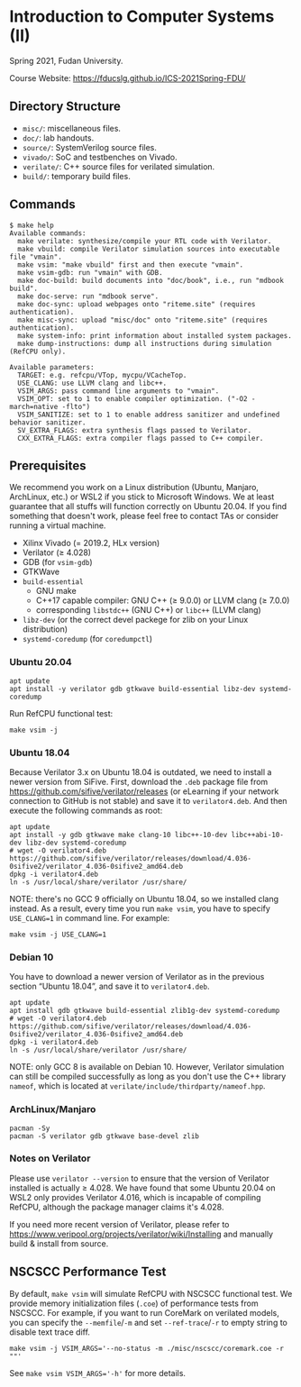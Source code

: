# Introduction to Computer Systems (II)

Spring 2021, Fudan University.

Course Website: <https://fducslg.github.io/ICS-2021Spring-FDU/>

## Directory Structure

* `misc/`: miscellaneous files.
* `doc/`: lab handouts.
* `source/`: SystemVerilog source files.
* `vivado/`: SoC and testbenches on Vivado.
* `verilate/`: C++ source files for verilated simulation.
* `build/`: temporary build files.

## Commands

```plaintext
$ make help
Available commands:
  make verilate: synthesize/compile your RTL code with Verilator.
  make vbuild: compile Verilator simulation sources into executable file "vmain".
  make vsim: "make vbuild" first and then execute "vmain".
  make vsim-gdb: run "vmain" with GDB.
  make doc-build: build documents into "doc/book", i.e., run "mdbook build".
  make doc-serve: run "mdbook serve".
  make doc-sync: upload webpages onto "riteme.site" (requires authentication).
  make misc-sync: upload "misc/doc" onto "riteme.site" (requires authentication).
  make system-info: print information about installed system packages.
  make dump-instructions: dump all instructions during simulation (RefCPU only).

Available parameters:
  TARGET: e.g. refcpu/VTop, mycpu/VCacheTop.
  USE_CLANG: use LLVM clang and libc++.
  VSIM_ARGS: pass command line arguments to "vmain".
  VSIM_OPT: set to 1 to enable compiler optimization. ("-O2 -march=native -flto")
  VSIM_SANITIZE: set to 1 to enable address sanitizer and undefined behavior sanitizer.
  SV_EXTRA_FLAGS: extra synthesis flags passed to Verilator.
  CXX_EXTRA_FLAGS: extra compiler flags passed to C++ compiler.
```

## Prerequisites

We recommend you work on a Linux distribution (Ubuntu, Manjaro, ArchLinux, etc.) or WSL2 if you stick to Microsoft Windows. We at least guarantee that all stuffs will function correctly on Ubuntu 20.04. If you find something that doesn't work, please feel free to contact TAs or consider running a virtual machine.

* Xilinx Vivado (= 2019.2, HLx version)
* Verilator (≥ 4.028)
* GDB (for `vsim-gdb`)
* GTKWave
* `build-essential`
    * GNU make
    * C++17 capable compiler: GNU C++ (≥ 9.0.0) or LLVM clang (≥ 7.0.0)
    * corresponding `libstdc++` (GNU C++) or `libc++` (LLVM clang)
* `libz-dev` (or the correct devel packege for zlib on your Linux distribution)
* `systemd-coredump` (for `coredumpctl`)

### Ubuntu 20.04

```shell
apt update
apt install -y verilator gdb gtkwave build-essential libz-dev systemd-coredump
```

Run RefCPU functional test:

```shell
make vsim -j
```

### Ubuntu 18.04

Because Verilator 3.x on Ubuntu 18.04 is outdated, we need to install a newer version from SiFive. First, download the `.deb` package file from <https://github.com/sifive/verilator/releases> (or eLearning if your network connection to GitHub is not stable) and save it to `verilator4.deb`. And then execute the following commands as root:

```shell
apt update
apt install -y gdb gtkwave make clang-10 libc++-10-dev libc++abi-10-dev libz-dev systemd-coredump
# wget -O verilator4.deb https://github.com/sifive/verilator/releases/download/4.036-0sifive2/verilator_4.036-0sifive2_amd64.deb
dpkg -i verilator4.deb
ln -s /usr/local/share/verilator /usr/share/
```

NOTE: there's no GCC 9 officially on Ubuntu 18.04, so we installed clang instead. As a result, every time you run `make vsim`, you have to specify `USE_CLANG=1` in command line. For example:

```shell
make vsim -j USE_CLANG=1
```

### Debian 10

You have to download a newer version of Verilator as in the previous section “Ubuntu 18.04”, and save it to `verilator4.deb`.

```shell
apt update
apt install gdb gtkwave build-essential zlib1g-dev systemd-coredump
# wget -O verilator4.deb https://github.com/sifive/verilator/releases/download/4.036-0sifive2/verilator_4.036-0sifive2_amd64.deb
dpkg -i verilator4.deb
ln -s /usr/local/share/verilator /usr/share/
```

NOTE: only GCC 8 is available on Debian 10. However, Verilator simulation can still be compiled successfully as long as you don't use the C++ library `nameof`, which is located at `verilate/include/thirdparty/nameof.hpp`.

### ArchLinux/Manjaro

```
pacman -Sy
pacman -S verilator gdb gtkwave base-devel zlib
```

### Notes on Verilator

Please use `verilator --version` to ensure that the version of Verilator installed is actually ≥ 4.028. We have found that some Ubuntu 20.04 on WSL2 only provides Verilator 4.016, which is incapable of compiling RefCPU, although the package manager claims it's 4.028.

If you need more recent version of Verilator, please refer to <https://www.veripool.org/projects/verilator/wiki/Installing> and manually build & install from source.

## NSCSCC Performance Test

By default, `make vsim` will simulate RefCPU with NSCSCC functional test. We provide memory initialization files (`.coe`) of performance tests from NSCSCC. For example, if you want to run CoreMark on verilated models, you can specify the `--memfile`/`-m` and set `--ref-trace`/`-r` to empty string to disable text trace diff.

```shell
make vsim -j VSIM_ARGS='--no-status -m ./misc/nscscc/coremark.coe -r ""'
```

See `make vsim VSIM_ARGS='-h'` for more details.
